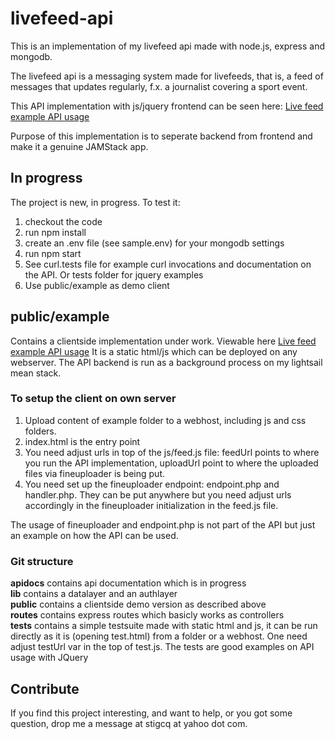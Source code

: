 # livefeed-api

This is an implementation of my livefeed api made with node.js, express and mongodb. 

The livefeed api is a messaging system made for livefeeds, that is,
a feed of messages that updates regularly, f.x. a journalist covering a sport event.

This API implementation with js/jquery frontend can be seen here:
<a href="http://3.121.5.61/example/">Live feed example API usage</a>

Purpose of this implementation is to seperate backend from frontend and
make it a genuine JAMStack app. 

## In progress

The project is new, in progress. To test it: 

1. checkout the code
2. run npm install
3. create an .env file (see sample.env) for your mongodb settings
4. run npm start
5. See curl.tests file for example curl invocations and documentation on the API. Or tests
folder for jquery examples
6. Use public/example as demo client 

## public/example

Contains a clientside implementation under work. Viewable here
<a href="http://3.121.5.61/example/">Live feed example API usage</a>
It is a static html/js which can be deployed on any webserver. 
The API backend is run as a background process on my lightsail mean stack. 

### To setup the client on own server
1. Upload content of example folder to a webhost, including js and css folders. 
2. index.html is the entry point
3. You need adjust urls in top of the js/feed.js file: feedUrl points to where
you run the API implementation, uploadUrl point to where the uploaded files via
fineuploader is being put. 
4. You need set up the fineuploader endpoint: endpoint.php and handler.php. They can
be put anywhere but you need adjust urls accordingly in the fineuploader initialization in the
feed.js file. 

The usage of fineuploader and endpoint.php is not part of the API but just an example
on how the API can be used. 

### Git structure

<b>apidocs</b> contains api documentation which is in progress<br/>
<b>lib</b> contains a datalayer and an authlayer<br/>
<b>public</b> contains a clientside demo version as described above<br/>
<b>routes</b> contains express routes which basicly works as controllers <br/>
<b>tests</b> contains a simple testsuite made with static html and js, it can 
be run directly as it is (opening test.html) from a folder or a webhost. One need
adjust testUrl var in the top of test.js. The tests are good examples on API usage
with JQuery <br/>


## Contribute

If you find this project interesting, and want to help, or you got some question,
 drop me a message at stigcq at yahoo dot com. 


